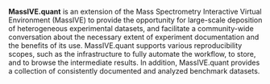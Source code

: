 **MassIVE.quant** is an extension of the Mass Spectrometry Interactive Virtual Environment (MassIVE) to provide the opportunity for large-scale deposition of heterogeneous experimental datasets, and facilitate a community-wide conversation about the necessary extent of experiment documentation and the benefits of its use. MassIVE.quant supports various reproducibility scopes, such as the infrastructure to fully automate the workflow, to store, and to browse the intermediate results. In addition, MassIVE.quant provides a collection of consistently documented and analyzed benchmark datasets.


